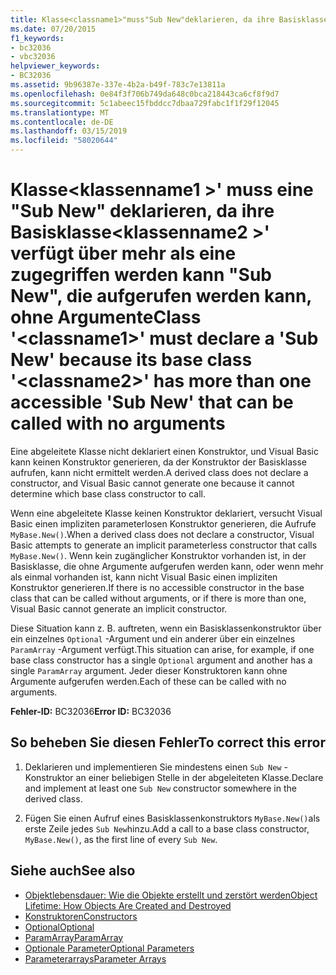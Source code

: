```yaml
---
title: Klasse<classname1>"muss"Sub New"deklarieren, da ihre Basisklasse<classname2>" verfügt über mehr als eine zugegriffen werden kann "Sub New", die aufgerufen werden kann, ohne Argumente
ms.date: 07/20/2015
f1_keywords:
- bc32036
- vbc32036
helpviewer_keywords:
- BC32036
ms.assetid: 9b96387e-337e-4b2a-b49f-783c7e13811a
ms.openlocfilehash: 0e84f3f706b749da648c0bca218443ca6cf8f9d7
ms.sourcegitcommit: 5c1abeec15fbddcc7dbaa729fabc1f1f29f12045
ms.translationtype: MT
ms.contentlocale: de-DE
ms.lasthandoff: 03/15/2019
ms.locfileid: "58020644"
---
```

# <a name="class-classname1-must-declare-a-sub-new-because-its-base-class-classname2-has-more-than-one-accessible-sub-new-that-can-be-called-with-no-arguments"></a><span data-ttu-id="4e5a0-102">Klasse\<klassenname1 >' muss eine "Sub New" deklarieren, da ihre Basisklasse\<klassenname2 >' verfügt über mehr als eine zugegriffen werden kann "Sub New", die aufgerufen werden kann, ohne Argumente</span><span class="sxs-lookup"><span data-stu-id="4e5a0-102">Class '\<classname1>' must declare a 'Sub New' because its base class '\<classname2>' has more than one accessible 'Sub New' that can be called with no arguments</span></span>
<span data-ttu-id="4e5a0-103">Eine abgeleitete Klasse nicht deklariert einen Konstruktor, und Visual Basic kann keinen Konstruktor generieren, da der Konstruktor der Basisklasse aufrufen, kann nicht ermittelt werden.</span><span class="sxs-lookup"><span data-stu-id="4e5a0-103">A derived class does not declare a constructor, and Visual Basic cannot generate one because it cannot determine which base class constructor to call.</span></span>  
  
 <span data-ttu-id="4e5a0-104">Wenn eine abgeleitete Klasse keinen Konstruktor deklariert, versucht Visual Basic einen impliziten parameterlosen Konstruktor generieren, die Aufrufe `MyBase.New()`.</span><span class="sxs-lookup"><span data-stu-id="4e5a0-104">When a derived class does not declare a constructor, Visual Basic attempts to generate an implicit parameterless constructor that calls `MyBase.New()`.</span></span> <span data-ttu-id="4e5a0-105">Wenn kein zugänglicher Konstruktor vorhanden ist, in der Basisklasse, die ohne Argumente aufgerufen werden kann, oder wenn mehr als einmal vorhanden ist, kann nicht Visual Basic einen impliziten Konstruktor generieren.</span><span class="sxs-lookup"><span data-stu-id="4e5a0-105">If there is no accessible constructor in the base class that can be called without arguments, or if there is more than one, Visual Basic cannot generate an implicit constructor.</span></span>  
  
 <span data-ttu-id="4e5a0-106">Diese Situation kann z. B. auftreten, wenn ein Basisklassenkonstruktor über ein einzelnes `Optional` -Argument und ein anderer über ein einzelnes `ParamArray` -Argument verfügt.</span><span class="sxs-lookup"><span data-stu-id="4e5a0-106">This situation can arise, for example, if one base class constructor has a single `Optional` argument and another has a single `ParamArray` argument.</span></span> <span data-ttu-id="4e5a0-107">Jeder dieser Konstruktoren kann ohne Argumente aufgerufen werden.</span><span class="sxs-lookup"><span data-stu-id="4e5a0-107">Each of these can be called with no arguments.</span></span>  
  
 <span data-ttu-id="4e5a0-108">**Fehler-ID:** BC32036</span><span class="sxs-lookup"><span data-stu-id="4e5a0-108">**Error ID:** BC32036</span></span>  
  
## <a name="to-correct-this-error"></a><span data-ttu-id="4e5a0-109">So beheben Sie diesen Fehler</span><span class="sxs-lookup"><span data-stu-id="4e5a0-109">To correct this error</span></span>  
  
1.  <span data-ttu-id="4e5a0-110">Deklarieren und implementieren Sie mindestens einen `Sub New` -Konstruktor an einer beliebigen Stelle in der abgeleiteten Klasse.</span><span class="sxs-lookup"><span data-stu-id="4e5a0-110">Declare and implement at least one `Sub New` constructor somewhere in the derived class.</span></span>  
  
2.  <span data-ttu-id="4e5a0-111">Fügen Sie einen Aufruf eines Basisklassenkonstruktors `MyBase.New()`als erste Zeile jedes `Sub New`hinzu.</span><span class="sxs-lookup"><span data-stu-id="4e5a0-111">Add a call to a base class constructor, `MyBase.New()`, as the first line of every `Sub New`.</span></span>  
  
## <a name="see-also"></a><span data-ttu-id="4e5a0-112">Siehe auch</span><span class="sxs-lookup"><span data-stu-id="4e5a0-112">See also</span></span>

- [<span data-ttu-id="4e5a0-113">Objektlebensdauer: Wie die Objekte erstellt und zerstört werden</span><span class="sxs-lookup"><span data-stu-id="4e5a0-113">Object Lifetime: How Objects Are Created and Destroyed</span></span>](../../visual-basic/programming-guide/language-features/objects-and-classes/object-lifetime-how-objects-are-created-and-destroyed.md)
- [<span data-ttu-id="4e5a0-114">Konstruktoren</span><span class="sxs-lookup"><span data-stu-id="4e5a0-114">Constructors</span></span>](~/docs/visual-basic/programming-guide/concepts/object-oriented-programming.md#constructors)
- [<span data-ttu-id="4e5a0-115">Optional</span><span class="sxs-lookup"><span data-stu-id="4e5a0-115">Optional</span></span>](../../visual-basic/language-reference/modifiers/optional.md)
- [<span data-ttu-id="4e5a0-116">ParamArray</span><span class="sxs-lookup"><span data-stu-id="4e5a0-116">ParamArray</span></span>](../../visual-basic/language-reference/modifiers/paramarray.md)
- [<span data-ttu-id="4e5a0-117">Optionale Parameter</span><span class="sxs-lookup"><span data-stu-id="4e5a0-117">Optional Parameters</span></span>](../../visual-basic/programming-guide/language-features/procedures/optional-parameters.md)
- [<span data-ttu-id="4e5a0-118">Parameterarrays</span><span class="sxs-lookup"><span data-stu-id="4e5a0-118">Parameter Arrays</span></span>](../../visual-basic/programming-guide/language-features/procedures/parameter-arrays.md)
